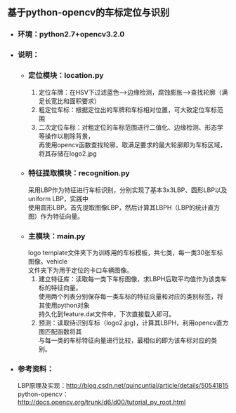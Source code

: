 ## 基于python-opencv的车标定位与识别  
* ### 环境：python2.7+opencv3.2.0
* ### 说明：
  * ### 定位模块：location.py 
    1. 定位车牌：在HSV下过滤蓝色-->边缘检测，腐蚀膨胀-->查找轮廓（满足长宽比和面积要求） <br>
    2. 粗定位车标：根据定位出的车牌和车标相对位置，可大致定位车标范围 <br>
    3. 二次定位车标：对粗定位的车标范围进行二值化、边缘检测、形态学等操作以剔除背景，<br>
    再使用opencv函数查找轮廓，取满足要求的最大轮廓即为车标区域，将其存储在logo2.jpg <br>
  * ### 特征提取模块：recognition.py
    采用LBP作为特征进行车标识别，分别实现了基本3x3LBP、圆形LBP以及uniform LBP，实践中 <br>
    使用圆形LBP。首先提取图像LBP，然后计算其LBPH（LBP的统计直方图）作为特征向量。
  * ### 主模块：main.py
    logo template文件夹下为训练用的车标模板，共七类，每一类30张车标图像。vehicle <br>
    文件夹下为用于定位的卡口车辆图像。
    1. 建立特征库：读取每一类下车标图像，求LBPH后取平均值作为该类车标的特征向量。 <br>
    使用两个列表分别保存每一类车标的特征向量和对应的类别标签，将其使用python对象 <br>
    持久化到feature.dat文件中，下次直接载入即可。 <br>
    2. 预测：读取待识别车标（logo2.jpg)，计算其LBPH，利用opencv直方图匹配函数将其 <br>
    与每一类的车标特征向量进行比较，最相似的即为该车标对应的类别。
 * ### 参考资料：
    LBP原理及实现：http://blog.csdn.net/quincuntial/article/details/50541815 <br>
    python-opencv：http://docs.opencv.org/trunk/d6/d00/tutorial_py_root.html <br>
